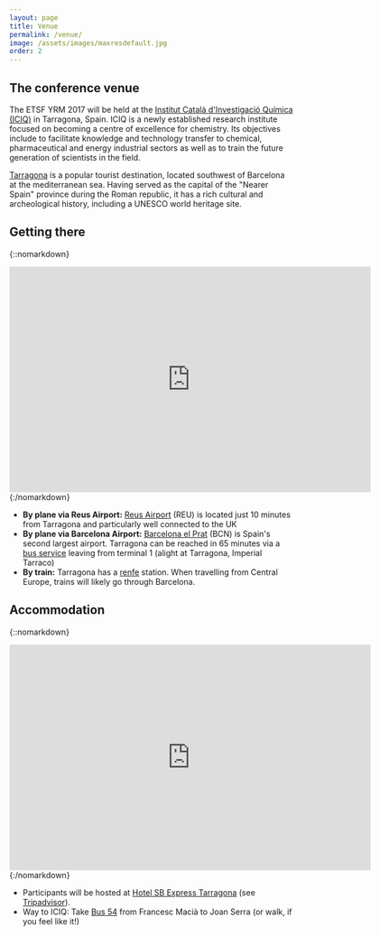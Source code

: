 ```yaml
---
layout: page
title: Venue
permalink: /venue/
image: /assets/images/maxresdefault.jpg
order: 2
---
```

## The conference venue
The ETSF YRM 2017 will be held at the [Institut Català d'Investigació
Química (ICIQ)](http://www.iciq.org/) in Tarragona, Spain.
ICIQ is a newly established research institute focused on becoming a centre of
excellence for chemistry. Its objectives include to facilitate knowledge and
technology transfer to chemical, pharmaceutical and energy industrial sectors
as well as to train the future generation of scientists in the field.

[Tarragona](https://en.wikipedia.org/wiki/Tarragona) is a popular tourist
destination, located southwest of Barcelona at the mediterranean sea.
Having served as the capital of the "Nearer Spain" province during the Roman
republic, it has a rich cultural and archeological history, including a UNESCO
world heritage site.

<!--
![The strand campus](../assets/images/campus_small.png)
![ King's Building floor plan](../assets/images/kingsMaps.png)
-->

## Getting there

{::nomarkdown}
<iframe src="https://www.google.com/maps/d/embed?mid=1HSLv0ilbKzNDw8KlDiLCmNwlhfg&hl=en" width="640" width="95%" height=400 frameborder=0 style:"border:0"></iframe>
{:/nomarkdown}

 * **By plane via Reus Airport:** [Reus Airport](http://www.reus-airport.es/) (REU) is located just 10 minutes from Tarragona and particularly well connected to the UK
 * **By plane via Barcelona Airport:** [Barcelona el Prat](http://www.barcelona-airport.com/) (BCN) is Spain's second largest airport. Tarragona can be reached in 65 minutes via a [bus service](http://www.busplana.com/new2013/en/) leaving from terminal 1 (alight at Tarragona, Imperial Tarraco)
 * **By train:** Tarragona has a [renfe](http://www.renfe.com/EN/viajeros/) station. When travelling from Central Europe, trains will likely go through Barcelona.

## Accommodation

{::nomarkdown}
<iframe src="https://www.google.com/maps/d/u/0/embed?mid=1269EvpMrxSjiWtrQuLJ9FT8tozw" width="640" width="95%" height=400 frameborder=0 style:"border:0"></iframe>
{:/nomarkdown}

 * Participants will be hosted at [Hotel SB Express Tarragona](http://www.hotelexpresstarragona.com/en/) (see [Tripadvisor](https://www.tripadvisor.com/Hotel_Review-g187503-d260682-Reviews-Hotel_SB_Express_Tarragona-Tarragona_Costa_Dorada_Province_of_Tarragona_Catalonia.html)).
 * Way to ICIQ: Take [Bus 54](http://emtanemambtu.cat/detalldelineas/?linecode=54&viewdetail=horaris) from Francesc Macià to Joan Serra  (or walk, if you feel like it!)


